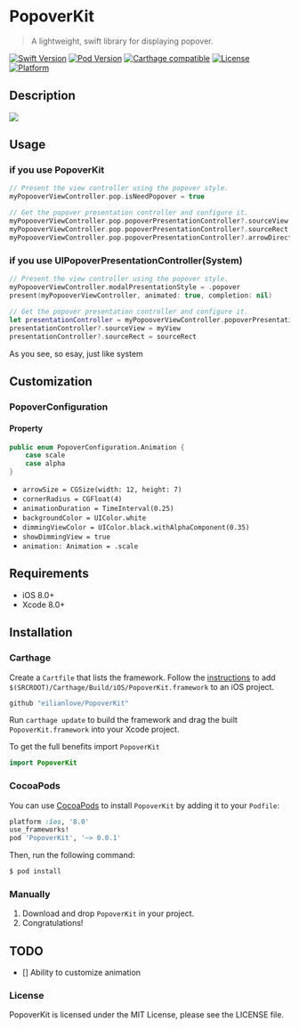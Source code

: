 PopoverKit
==========

> A lightweight, swift library for displaying popover.


[![Swift Version][swift-image]][swift-url]
[![Pod Version](http://img.shields.io/cocoapods/v/PopoverKit.svg)](http://cocoadocs.org/docsets/PopoverKit/)
[![Carthage compatible](https://img.shields.io/badge/Carthage-compatible-4BC51D.svg?style=flat)](https://github.com/Carthage/Carthage)
[![License](http://img.shields.io/badge/license-MIT-blue.svg)](http://opensource.org/licenses/MIT)
[![Platform](https://img.shields.io/cocoapods/p/LFAlertController.svg?style=flat)](http://cocoapods.org/pods/LFAlertController)

## Description

![](https://github.com/eilianlove/PopoverKit/blob/master/Demo/demo.gif)





## Usage

### if you use PopoverKit

```swift
// Present the view controller using the popover style.        
myPopooverViewController.pop.isNeedPopover = true

// Get the popover presentation controller and configure it.
myPopooverViewController.pop.popoverPresentationController?.sourceView = sender
myPopooverViewController.pop.popoverPresentationController?.sourceRect = sender.bounds
myPopooverViewController.pop.popoverPresentationController?.arrowDirection = .up

```

### if you use UIPopoverPresentationController(System)

```swift 
// Present the view controller using the popover style.
myPopooverViewController.modalPresentationStyle = .popover
present(myPopooverViewController, animated: true, completion: nil)
 
// Get the popover presentation controller and configure it.
let presentationController = myPopooverViewController.popoverPresentationController
presentationController?.sourceView = myView
presentationController?.sourceRect = sourceRect
```

As you see, so esay, just like system

## Customization

### PopoverConfiguration

#### Property

```swift 
public enum PopoverConfiguration.Animation {
    case scale
    case alpha
}
```

* `arrowSize = CGSize(width: 12, height: 7)`
* `cornerRadius = CGFloat(4) `
* `animationDuration = TimeInterval(0.25)`
* `backgroundColor = UIColor.white`
* `dimmingViewColor = UIColor.black.withAlphaComponent(0.35)   `
* `showDimmingView = true`
* `animation: Animation = .scale`


## Requirements

- iOS 8.0+
- Xcode 8.0+


## Installation

### Carthage
Create a `Cartfile` that lists the framework. Follow the [instructions](https://github.com/Carthage/Carthage#if-youre-building-for-ios) to add `$(SRCROOT)/Carthage/Build/iOS/PopoverKit.framework` to an iOS project.

```ruby
github "eilianlove/PopoverKit"
```

Run `carthage update` to build the framework and drag the built `PopoverKit.framework` into your Xcode project.

To get the full benefits import `PopoverKit`

``` swift
import PopoverKit
```

### CocoaPods

You can use [CocoaPods](http://cocoapods.org/) to install `PopoverKit` by adding it to your `Podfile`:

```ruby
platform :ios, '8.0'
use_frameworks!
pod 'PopoverKit', '~> 0.0.1'
```

Then, run the following command:

```ruby
$ pod install
```

### Manually
1. Download and drop ```PopoverKit``` in your project.  
2. Congratulations!  

## TODO

- [] Ability to customize animation



[swift-image]:https://img.shields.io/badge/swift-3.0-orange.svg
[swift-url]: https://swift.org/

### License

PopoverKit is licensed under the MIT License, please see the LICENSE file.
